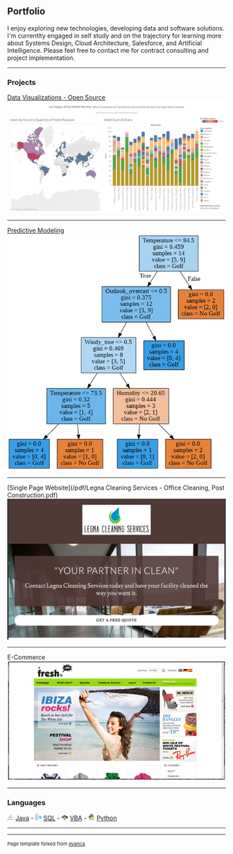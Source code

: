 ## Portfolio
I enjoy exploring new technologies, developing data and software solutions.
I'm currentlty engaged in self study and on the trajectory for learning more about Systems Design, Cloud Architecture, Salesforce, and Artificial Intelligence.
Please feel free to contact me for contract consulting and project implementation.

---

### Projects

[Data Visualizations - Open Source](https://public.tableau.com/profile/jaimesparks#!/vizhome/LasVegsTripAdvsorReviews/Dashboard1)
<img src="images/LasVegas Strip Hotel Review.png?raw=true"/>

---

[Predictive Modeling](https://github.com/JaimeSparks/Python/blob/master/Jaime_Golf_Predictions_KP_Updates.ipynb)
<img src="images/Python_Predictive_Modeling.png?raw=true"/>

---
[Single Page Website](/pdf/Legna Cleaning Services - Office Cleaning, Post Construction.pdf)
<img src="images/Legna Cleaning Services snip.png?raw=true"/>

---
E-Commerce
<img src="images/AFreshFit_eComm.jpg?raw=true"/>

---

### Languages

<img src="images/Java_logo.png?raw=true" width="15" height="15"> [Java](https://github.com/JaimeSparks/Java) - <img src="images/SQL_logo.png?raw=true" width="15" height="15"> [SQL](https://github.com/JaimeSparks/SQL) - <img src="images/VBA_visual-basic-for-applications_logo.png?raw=true" width="15" height="15"> [VBA](https://github.com/JaimeSparks/VBA) - <img src="images/Python_logo.png?raw=true" width="15" height="15"> [Python](https://github.com/JaimeSparks/Python)

---




---
<p style="font-size:11px">Page template forked from <a href="https://github.com/evanca/quick-portfolio">evanca</a></p>
<!-- Remove above link if you don't want to attibute -->
